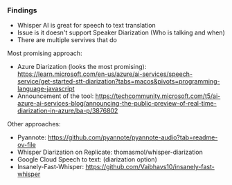 ### Findings

- Whisper AI is great for speech to text translation
- Issue is it doesn't support Speaker Diarization (Who is talking and when)
- There are multiple servives that do 

Most promising approach:
- Azure Diarization (looks the most promising): https://learn.microsoft.com/en-us/azure/ai-services/speech-service/get-started-stt-diarization?tabs=macos&pivots=programming-language-javascript
- Announcement of the tool: https://techcommunity.microsoft.com/t5/ai-azure-ai-services-blog/announcing-the-public-preview-of-real-time-diarization-in-azure/ba-p/3876802

Other approaches:
- Pyannote: https://github.com/pyannote/pyannote-audio?tab=readme-ov-file
- Whisper Diarization on Replicate: thomasmol/whisper-diarization
- Google Cloud Speech to text: (diarization option) 
- Insanely-Fast-Whisper: https://github.com/Vaibhavs10/insanely-fast-whisper

